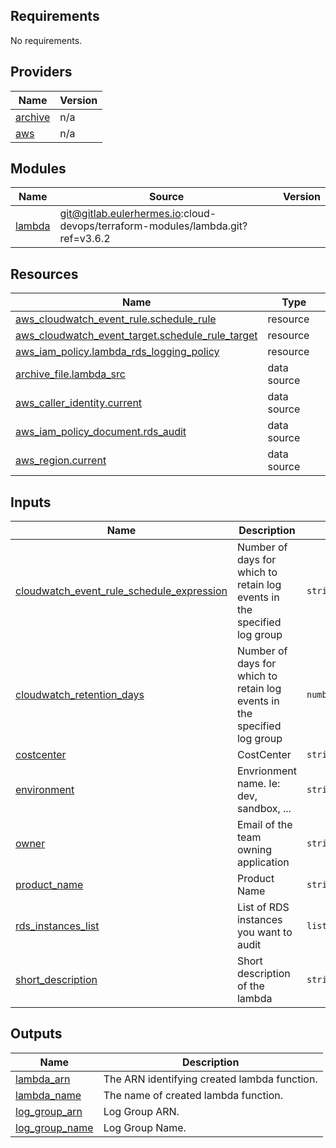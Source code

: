 ## Requirements

No requirements.

## Providers

| Name | Version |
|------|---------|
| <a name="provider_archive"></a> [archive](#provider\_archive) | n/a |
| <a name="provider_aws"></a> [aws](#provider\_aws) | n/a |

## Modules

| Name | Source | Version |
|------|--------|---------|
| <a name="module_lambda"></a> [lambda](#module\_lambda) | git@gitlab.eulerhermes.io:cloud-devops/terraform-modules/lambda.git?ref=v3.6.2 |  |

## Resources

| Name | Type |
|------|------|
| [aws_cloudwatch_event_rule.schedule_rule](https://registry.terraform.io/providers/hashicorp/aws/latest/docs/resources/cloudwatch_event_rule) | resource |
| [aws_cloudwatch_event_target.schedule_rule_target](https://registry.terraform.io/providers/hashicorp/aws/latest/docs/resources/cloudwatch_event_target) | resource |
| [aws_iam_policy.lambda_rds_logging_policy](https://registry.terraform.io/providers/hashicorp/aws/latest/docs/resources/iam_policy) | resource |
| [archive_file.lambda_src](https://registry.terraform.io/providers/hashicorp/archive/latest/docs/data-sources/file) | data source |
| [aws_caller_identity.current](https://registry.terraform.io/providers/hashicorp/aws/latest/docs/data-sources/caller_identity) | data source |
| [aws_iam_policy_document.rds_audit](https://registry.terraform.io/providers/hashicorp/aws/latest/docs/data-sources/iam_policy_document) | data source |
| [aws_region.current](https://registry.terraform.io/providers/hashicorp/aws/latest/docs/data-sources/region) | data source |

## Inputs

| Name | Description | Type | Default | Required |
|------|-------------|------|---------|:--------:|
| <a name="input_cloudwatch_event_rule_schedule_expression"></a> [cloudwatch\_event\_rule\_schedule\_expression](#input\_cloudwatch\_event\_rule\_schedule\_expression) | Number of days for which to retain log events in the specified log group | `string` | `"rate(15 minutes)"` | no |
| <a name="input_cloudwatch_retention_days"></a> [cloudwatch\_retention\_days](#input\_cloudwatch\_retention\_days) | Number of days for which to retain log events in the specified log group | `number` | `14` | no |
| <a name="input_costcenter"></a> [costcenter](#input\_costcenter) | CostCenter | `string` | n/a | yes |
| <a name="input_environment"></a> [environment](#input\_environment) | Envrionment name. Ie: dev, sandbox, ... | `string` | n/a | yes |
| <a name="input_owner"></a> [owner](#input\_owner) | Email of the team owning application | `string` | n/a | yes |
| <a name="input_product_name"></a> [product\_name](#input\_product\_name) | Product Name | `string` | n/a | yes |
| <a name="input_rds_instances_list"></a> [rds\_instances\_list](#input\_rds\_instances\_list) | List of RDS instances you want to audit | `list(string)` | n/a | yes |
| <a name="input_short_description"></a> [short\_description](#input\_short\_description) | Short description of the lambda | `string` | `"rds-stream-auditlogs"` | no |

## Outputs

| Name | Description |
|------|-------------|
| <a name="output_lambda_arn"></a> [lambda\_arn](#output\_lambda\_arn) | The ARN identifying created lambda function. |
| <a name="output_lambda_name"></a> [lambda\_name](#output\_lambda\_name) | The name of created lambda function. |
| <a name="output_log_group_arn"></a> [log\_group\_arn](#output\_log\_group\_arn) | Log Group ARN. |
| <a name="output_log_group_name"></a> [log\_group\_name](#output\_log\_group\_name) | Log Group Name. |

